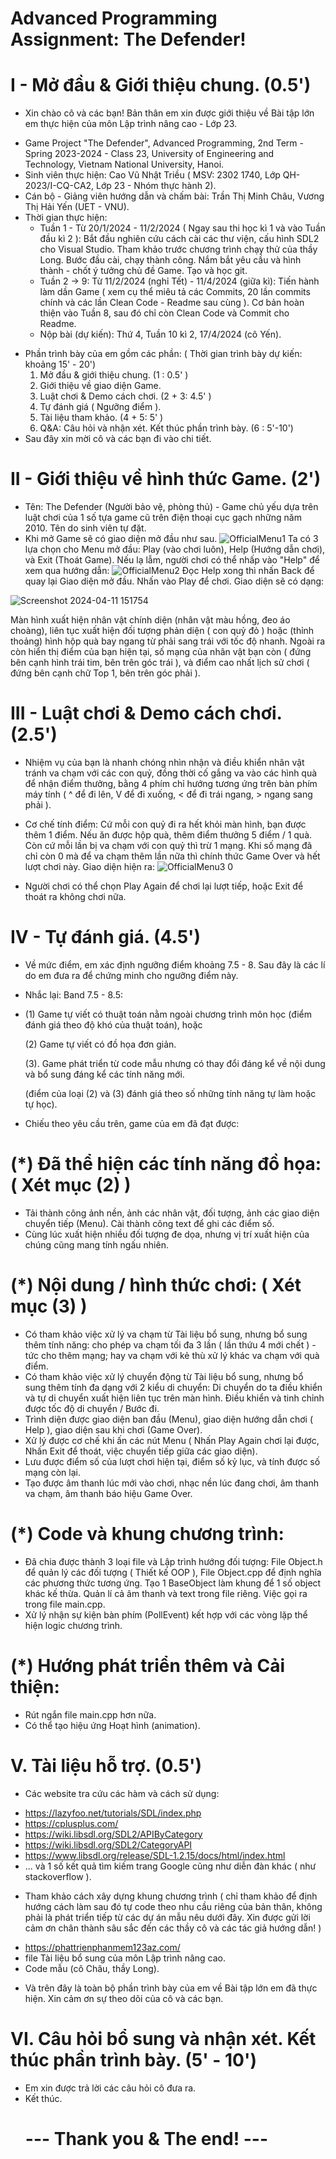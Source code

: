 # Advanced Programming Assignment: The Defender!
# I - Mở đầu & Giới thiệu chung. (0.5')
* Xin chào cô và các bạn! Bản thân em xin được giới thiệu về Bài tập lớn em thực hiện của môn Lập trình nâng cao - Lớp 23.
 - Game Project "The Defender", Advanced Programming, 2nd Term - Spring 2023-2024 - Class 23, University of Engineering and Technology, Vietnam National University, Hanoi.
 - Sinh viên thực hiện: Cao Vũ Nhật Triều ( MSV: 2302 1740, Lớp QH-2023/I-CQ-CA2, Lớp 23 - Nhóm thực hành 2).
 - Cán bộ - Giảng viên hướng dẫn và chấm bài: Trần Thị Minh Châu, Vương Thị Hải Yến (UET - VNU).
 - Thời gian thực hiện:
   + Tuần 1 - Từ 20/1/2024 - 11/2/2024 ( Ngay sau thi học kì 1 và vào Tuần đầu kì 2 ):
     Bắt đầu nghiên cứu cách cài các thư viện, cấu hình SDL2 cho Visual Studio. Tham khảo trước chương trình chạy thử của thầy Long.
     Bước đầu cài, chạy thành công. Nắm bắt yêu cầu và hình thành - chốt ý tưởng chủ đề Game. Tạo và học git.
   + Tuần 2 -> 9: Từ 11/2/2024 (nghỉ Tết) - 11/4/2024 (giữa kì): Tiến hành làm dần Game ( xem cụ thể miêu tả các Commits, 20 lần commits chính và các lần Clean Code - Readme sau cùng ).
   Cơ bản hoàn thiện vào Tuần 8, sau đó chỉ còn Clean Code và Commit cho Readme.
   + Nộp bài (dự kiến): Thứ 4, Tuần 10 kì 2, 17/4/2024 (cô Yến).
* Phần trình bày của em gồm các phần: ( Thời gian trình bày dự kiến: khoảng 15' - 20')
  1. Mở đầu & giới thiệu chung.                                           (1    : 0.5'  )
  2. Giới thiệu về giao diện Game.
  3. Luật chơi & Demo cách chơi.                                          (2 + 3: 4.5'  )
  4. Tự đánh giá ( Ngưỡng điểm ).
  5. Tài liệu tham khảo.                                                  (4 + 5: 5'    )
  6. Q&A: Câu hỏi và nhận xét. Kết thúc phần trình bày.                   (6    : 5'-10')
* Sau đây xin mời cô và các bạn đi vào chi tiết.
 # II - Giới thiệu về hình thức Game. (2')
 
 - Tên: The Defender (Người bảo vệ, phòng thủ) - Game chủ yếu dựa trên luật chơi của 1 số tựa game cũ trên điện thoại cục gạch những năm 2010. Tên do sinh viên tự đặt.
 -  Khi mở Game sẽ có giao diện mở đầu như sau.
   ![OfficialMenu1](https://github.com/cvntrieu/MyGameProject/assets/143981579/f70e84ea-f985-4bcc-add0-19867e808697)
   Ta có 3 lựa chọn cho Menu mở đầu: Play (vào chơi luôn), Help (Hướng dẫn chơi), và Exit (Thoát Game).
   Nếu lạ lẫm, người chơi có thể nhấp vào "Help" để xem qua hướng dẫn:
   ![OfficialMenu2](https://github.com/cvntrieu/MyGameProject/assets/143981579/4c1caddd-9b7f-4a98-a0bc-8e59b08515f4)
   Đọc Help xong thì nhấn Back để quay lại Giao diện mở đầu.
   Nhấn vào Play để chơi. Giao diện sẽ có dạng:

   ![Screenshot 2024-04-11 151754](https://github.com/cvntrieu/MyGameProject/assets/143981579/80f858e6-6bd8-45f9-a483-fc2ed1576362)
   
   Màn hình xuất hiện nhân vật chính diện (nhân vật màu hồng, đeo áo choàng), liên tục xuất hiện đối tượng phản diện ( con quỷ đỏ ) hoặc (thỉnh thoảng) hình hộp quà bay ngang từ phải sang trái với tốc độ nhanh.
   Ngoài ra còn hiển thị điểm của bạn hiện tại, số mạng của nhân vật bạn còn ( đứng bên cạnh hình trái tim, bên trên góc trái ), và điểm cao nhất lịch sử chơi ( đứng bên cạnh chữ Top 1, bên trên góc phải ).
   
# III - Luật chơi & Demo cách chơi. (2.5')

- Nhiệm vụ của bạn là nhanh chóng nhìn nhận và điều khiển nhân vật tránh va chạm với các con quỷ, đồng thời cố gắng va vào các hình quà để nhận điểm thưởng, bằng 4 phím chỉ hướng tương ứng trên bàn phím máy tính 
( ^ để đi lên, V để đi xuống, < để đi trái ngang, > ngang sang phải ).
   
- Cơ chế tính điểm: Cứ mỗi con quỷ đi ra hết khỏi màn hình, bạn được thêm 1 điểm. Nếu ăn được hộp quà, thêm điểm thưởng 5 điểm / 1 quà. Còn cứ mỗi lần bị va chạm với con quỷ thì trừ 1 mạng.
  Khi số mạng đã chỉ còn 0 mà để va chạm thêm lần nữa thì chính thức Game Over và hết lượt chơi này. Giao diện hiện ra:
   ![OfficialMenu3 0](https://github.com/cvntrieu/MyGameProject/assets/143981579/499324a6-43c4-42f9-8f7f-1fc16691b938)
- Người chơi có thể chọn Play Again để chơi lại lượt tiếp, hoặc Exit để thoát ra không chơi nữa. 

 # IV - Tự đánh giá. (4.5')
- Về mức điểm, em xác định ngưỡng điểm khoảng 7.5 - 8. Sau đây là các lí do em đưa ra để chứng minh cho ngưỡng điểm này. 
-  Nhắc lại: Band 7.5 - 8.5:
-  
     (1) Game tự viết có thuật toán nằm ngoài chương trình môn học (điểm đánh giá theo độ khó của thuật toán), hoặc
     
     (2) Game tự viết có đồ họa đơn giản.
     
     (3). Game phát triển từ code mẫu nhưng có thay đổi đáng kể về nội dung và bổ sung đáng kể các tính năng mới.  
     
     (điểm của loại (2) và  (3) đánh giá theo số những tính năng tự làm hoặc tự học).

- Chiếu theo yêu cầu trên, game của em đã đạt được:
# (*) Đã thể hiện các tính năng đồ họa:  ( Xét mục (2) )
 + Tải thành công ảnh nền, ảnh các nhân vật, đối tượng, ảnh các giao diện chuyển tiếp (Menu). Cài thành công text để ghi các điểm số. 
 + Cùng lúc xuất hiện nhiều đối tượng đe dọa, nhưng vị trí xuất hiện của chúng cũng mang tính ngấu nhiên.
   
# (*) Nội dung / hình thức chơi: ( Xét mục (3) )
  + Có tham khảo việc xử lý va chạm từ Tài liệu bổ sung, nhưng bổ sung thêm tính năng: cho phép va chạm tối đa 3 lần ( lần thứu 4 mới chết ) - tức cho thêm mạng;
  hay va chạm với kẻ thù xử lý khác va chạm với quà điểm.
  + Có tham khảo việc xử lý chuyển động từ Tài liệu bổ sung, nhưng bổ sung thêm tính đa dạng với 2 kiểu di chuyển: Di chuyển do ta điều khiển và tự di chuyển xuất hiện liên tục trên màn hình.
    Điều khiển và tinh chỉnh được tốc độ di chuyển / Bước đi.
  + Trình diện được giao diện ban đầu (Menu), giao diện hướng dẫn chơi ( Help ), giao diện sau khi chơi (Game Over).
  + Xử lý được cơ chế khi ấn các nút Menu ( Nhấn Play Again chơi lại được, Nhấn Exit để thoát, việc chuyển tiếp giữa các giao diện).
  + Lưu được điểm số của lượt chơi hiện tại, điểm số kỷ lục, và tính được số mạng còn lại.
  + Tạo được âm thanh lúc mới vào chơi, nhạc nền lúc đang chơi, âm thanh va chạm, âm thanh báo hiệu Game Over.
# (*) Code và khung chương trình: 
  + Đã chia được thành 3 loại file và Lập trình hướng đối tượng: File Object.h để quản lý các đối tượng ( Thiết kế OOP ), File Object.cpp để định nghĩa các phương thức tương ứng.
Tạo 1 BaseObject làm khung để 1 số object khác kế thừa. Quản lí cả âm thanh và text trong file riêng. Việc gọi ra trong file main.cpp.
  + Xử lý nhận sự kiện bàn phím (PollEvent) kết hợp với các vòng lặp thể hiện logic chương trình.
# (*) Hướng phát triển thêm và Cải thiện: 
  + Rút ngắn file main.cpp hơn nữa.
  + Có thể tạo hiệu ứng Hoạt hình (animation).

# V. Tài liệu hỗ trợ. (0.5')
- Các website tra cứu các hàm và cách sử dụng:
 + https://lazyfoo.net/tutorials/SDL/index.php
 + https://cplusplus.com/
 + https://wiki.libsdl.org/SDL2/APIByCategory
 + https://wiki.libsdl.org/SDL2/CategoryAPI
 + https://www.libsdl.org/release/SDL-1.2.15/docs/html/index.html
 + ... và 1 số kết quả tìm kiếm trang Google cũng như diễn đàn khác ( như stackoverflow ).
- Tham khảo cách xây dựng khung chương trình ( chỉ tham khảo để định hướng cách làm sau đó tự code theo nhu cầu riêng của bản thân, không phải là phát triển tiếp từ các dự án mẫu nêu dưới đây.
  Xin được gửi lời cảm ơn chân thành sâu sắc đến các thầy cô và các tác giả hướng dẫn! )
 + https://phattrienphanmem123az.com/
 + file Tài liệu bổ sung của môn Lập trình nâng cao.
 + Code mẫu (cô Châu, thầy Long).
  - Và trên đây là toàn bộ phần trình bày của em về Bài tập lớn em đã thực hiện. Xin cảm ơn sự theo dõi của cô và các bạn.
# VI. Câu hỏi bổ sung và nhận xét. Kết thúc phần trình bày. (5' - 10')
- Em xin được trả lời các câu hỏi cô đưa ra.
- Kết thúc.
  #                                                        --- Thank you & The end! ---
